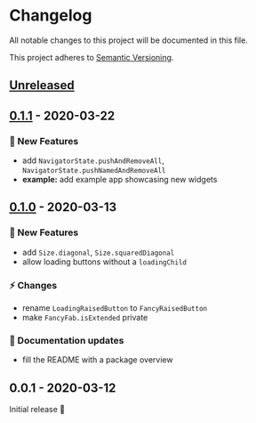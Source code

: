 # Changelog

All notable changes to this project will be documented in this file.

This project adheres to [Semantic Versioning](http://semver.org/spec/v2.0.0.html).


<!-- Template:
## [NEW](https://github.com/JonasWanke/black_hole_flutter/compare/vOLD...vNEW) - 2020-xx-xx
### 🎉 New Features
### ⚡ Changes
### 🐛 Bug Fixes
### 📜 Documentation updates
### 🏗 Refactoring
### 📦 Build & CI
-->

## [Unreleased](https://github.com/JonasWanke/black_hole_flutter/compare/v0.1.1...dev)


## [0.1.1](https://github.com/JonasWanke/black_hole_flutter/compare/v0.1.0...v0.1.1) - 2020-03-22

### 🎉 New Features

- add `NavigatorState.pushAndRemoveAll`, `NavigatorState.pushNamedAndRemoveAll`
- **example:** add example app showcasing new widgets


## [0.1.0](https://github.com/JonasWanke/black_hole_flutter/compare/v0.0.1...v0.1.0) - 2020-03-13

### 🎉 New Features

- add `Size.diagonal`, `Size.squaredDiagonal`
- allow loading buttons without a `loadingChild`

### ⚡ Changes
- rename `LoadingRaisedButton` to `FancyRaisedButton`
- make `FancyFab.isExtended` private

### 📜 Documentation updates
- fill the README with a package overview


## 0.0.1 - 2020-03-12
Initial release 🎉
